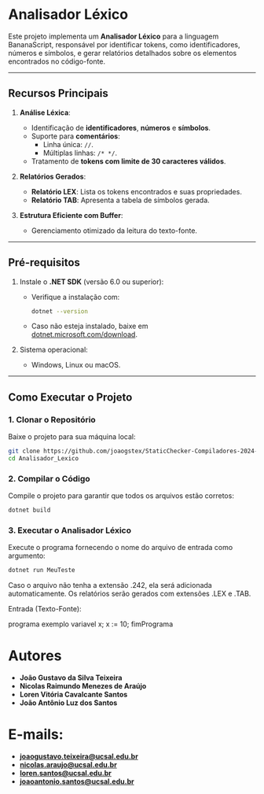 # **Analisador Léxico**

Este projeto implementa um **Analisador Léxico** para a linguagem BananaScript, responsável por identificar tokens, como identificadores, números e símbolos, e gerar relatórios detalhados sobre os elementos encontrados no código-fonte.

---

## **Recursos Principais**

1. **Análise Léxica**:
   - Identificação de **identificadores**, **números** e **símbolos**.
   - Suporte para **comentários**:
     - Linha única: `//`.
     - Múltiplas linhas: `/* */`.
   - Tratamento de **tokens com limite de 30 caracteres válidos**.

2. **Relatórios Gerados**:
   - **Relatório LEX**: Lista os tokens encontrados e suas propriedades.
   - **Relatório TAB**: Apresenta a tabela de símbolos gerada.

3. **Estrutura Eficiente com Buffer**:
   - Gerenciamento otimizado da leitura do texto-fonte.

---

## **Pré-requisitos**

1. Instale o **.NET SDK** (versão 6.0 ou superior):
   - Verifique a instalação com:
     ```bash
     dotnet --version
     ```
   - Caso não esteja instalado, baixe em [dotnet.microsoft.com/download](https://dotnet.microsoft.com/download).

2. Sistema operacional:
   - Windows, Linux ou macOS.

---

## **Como Executar o Projeto**

### 1. **Clonar o Repositório**
Baixe o projeto para sua máquina local:
```bash
git clone https://github.com/joaogstex/StaticChecker-Compiladores-2024-2.git
cd Analisador_Lexico
```

### 2. **Compilar o Código**
Compile o projeto para garantir que todos os arquivos estão corretos:

```bash
dotnet build
```

### 3. **Executar o Analisador Léxico**
Execute o programa fornecendo o nome do arquivo de entrada como argumento:

```bash
dotnet run MeuTeste
```

Caso o arquivo não tenha a extensão .242, ela será adicionada automaticamente.
Os relatórios serão gerados com extensões .LEX e .TAB.


Entrada (Texto-Fonte):

programa exemplo
variavel x;
x := 10;
fimPrograma

# Autores

- **João Gustavo da Silva Teixeira**
- **Nicolas Raimundo Menezes de Araújo**
- **Loren Vitória Cavalcante Santos**
- **João Antônio Luz dos Santos**

# E-mails:
- **joaogustavo.teixeira@ucsal.edu.br**
- **nicolas.araujo@ucsal.edu.br**
- **loren.santos@ucsal.edu.br**
- **joaoantonio.santos@ucsal.edu.br**
